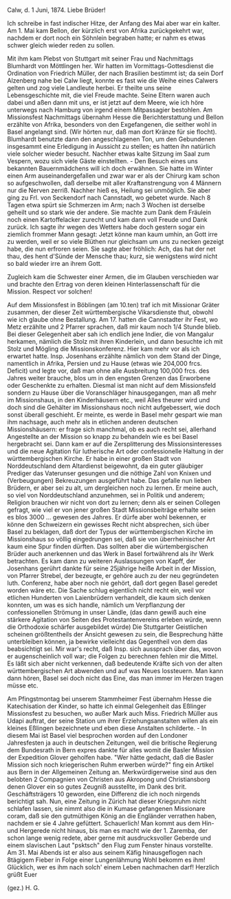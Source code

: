  Calw, d. 1 Juni, 1874.
Liebe Brüder!

Ich schreibe in fast indischer Hitze, der Anfang des Mai aber war ein kalter. Am 1. Mai kam Bellon, der kürzlich erst von Afrika zurückgekehrt war, nachdem er dort noch ein Söhnlein begraben hatte; er nahm es etwas schwer gleich wieder reden zu sollen.

Mit ihm kam Plebst von Stuttgart mit seiner Frau und Nachmittags Blumhardt von Möttlingen her. Wir hatten im Vormittags-Gottesdienst die Ordination von Friedrich Müller, der nach Brasilien bestimmt ist; da sein Dorf Alzenberg nahe bei Calw liegt, konnte es fast wie die Weihe eines Calwers gelten und zog viele Landleute herbei. Er theilte uns seine Lebensgeschichte mit, die viel Freude machte. Seine Eltern waren auch dabei und aßen dann mit uns, er ist jetzt auf dem Meere, wie ich höre unterwegs nach Hamburg von irgend einem Mitpassagier bestohlen. Am Missionsfest Nachmittags übernahm Hesse die Berichterstattung und Bellon erzählte von Afrika, besonders von den Exgefangenen, die seither wohl in Basel angelangt sind. (Wir hörten nur, daß man dort Kränze für sie flocht). Blumhardt benutzte dann den angeschlagenen Ton, um den Gebundenen insgesammt eine Erledigung in Aussicht zu stellen; es hatten ihn natürlich viele solcher wieder besucht. Nachher etwas kalte Sitzung im Saal zum Vespern, wozu sich viele Gäste einstellten. - 
Den Besuch eines uns bekannten Bauernmädchens <von Ottenbronn> will ich doch erwähnen. Sie hatte im Winter einen Arm auseinandergefallen und zwar war er als der Chirurg kam schon so aufgeschwollen, daß derselbe mit aller Kraftanstrengung von 4 Männern nur die Nerven zerriß. Nachher hieß es, Heilung sei unmöglich. Sie aber ging zu Frl. von Seckendorf nach Cannstadt, wo gebetet wurde. Nach 8 Tagen etwa spürt sie Schmerzen im Arm; nach 3 Wochen ist derselbe geheilt und so stark wie der andere. Sie machte zum Dank dem Fräulein noch einen Kartoffelacker zurecht und kam dann voll Freude und Dank zurück. Ich sagte ihr wegen des Wetters habe doch gestern sogar ein ziemlich frommer Mann gesagt: Jetzt könne man kaum umhin, an Gott irre zu werden, weil er so viele Blüthen nur gleichsam um uns zu necken gezeigt habe, die nun erfroren seien. Sie sagte aber fröhlich: Ach, das hat der net thau, des hent d'Sünde der Mensche thau; kurz, sie wenigstens wird nicht so bald wieder irre an ihrem Gott.

Zugleich kam die Schwester einer Armen, die im Glauben verschieden war und brachte den Ertrag von deren kleinen Hinterlassenschaft für die Mission. Respect vor solchen!

Auf dem Missionsfest in Böblingen (am 10.ten) traf ich mit Missionar Gräter zusammen, der dieser Zeit württembergische Vikarsdienste thut, obwohl wie ich glaube ohne Bestallung. Am 17. hatten die Cannstadter ihr Fest, wo Metz erzählte und 2 Pfarrer sprachen, daß mir kaum noch 1/4 Stunde blieb. Bei dieser Gelegenheit aber sah ich endlich jene Indier, die von Mangalur herkamen, nämlich die Stolz mit ihren Kinderlein, und dann besuchte ich mit Stolz und Mögling die Missionskonferenz. Hier kam mehr vor als ich erwartet hatte. Insp. Josenhans erzählte nämlich von dem Stand der Dinge, namentlich in Afrika, Persien und zu Hause (etwas wie 204,000 frcs. Deficit) und legte vor, daß man ohne alle Ausbreitung 100,000 frcs. des Jahres weiter brauche, blos um in den engsten Grenzen das Erworbene oder Geschenkte zu erhalten. Diesmal ist man nicht auf dem Missionsfeld sondern zu Hause über die Voranschläger hinausgegangen, man aß mehr im Missionshaus, in den Kinderhäusern etc., weil Alles theurer wird und doch sind die Gehälter im Missionshaus noch nicht aufgebessert, wie doch sonst überall geschieht. Er meinte, es werde in Basel mehr gespart wie man ihm nachsage, auch mehr als in etlichen anderen deutschen Missionshäusern: er frage sich manchmal, ob es auch recht sei, allerhand Angestellte an der Mission so knapp zu behandeln wie es bei Basel hergebracht sei. Dann kam er auf die Zersplitterung des Missionsinteresses und die neue Agitation für lutherische Art oder confessionelle Haltung in der württembergischen Kirche. Er habe in einer großen Stadt <Berlin> von Norddeutschland dem Altardienst beigewohnt, da ein guter gläubiger Prediger das Vaterunser gesungen und die nöthige Zahl von Knixen und (Verbeugungen) Bekreuzungen ausgeführt habe. Das gefalle nun lieben Brüdern, er aber sei zu alt, um dergleichen noch zu lernen. Er meine auch, so viel von Norddeutschland anzunehmen, sei in Politik und anderem; Religion brauchen wir nicht von dort zu lernen; denn als er seinen Collegen gefragt, wie viel er von jener großen Stadt Missionsbeiträge erhalte seien es blos 3000 ... gewesen des Jahres. Er dürfe aber wohl bekennen, er könne den Schweizern ein gewisses Recht nicht absprechen, sich über Basel zu beklagen, daß dort der Typus der württembergischen Kirche im Missionshaus so völlig eingedrungen sei, daß sie von überrheinischer Art kaum eine Spur finden dürften. Das sollten aber die würtembergischen Brüder auch anerkennen und das Werk in Basel fortwährend als ihr Werk betrachten. Es kam dann zu weiteren Auslassungen von Kapff, der Josenhans gerührt dankte für seine 25jährige heiße Arbeit in der Mission, von Pfarrer Strebel, der bezeugte, er gehöre auch zu der neu gegründeten luth. Conferenz, habe aber noch nie gehört, daß dort gegen Basel geredet worden wäre etc. Die Sache schlug eigentlich nicht recht ein, weil vor etlichen Hunderten von Laienbrüdern verhandelt, die kaum sich denken konnten, um was es sich handle, nämlich um Verpflanzung der confessionellen Strömung in unser Ländle, (das dann gewiß auch eine stärkere Agitation von Seiten des Protestantenvereins erleben würde, wenn die Orthodoxie schärfer ausgebildet würde) Die Stuttgarter Geistlichen scheinen größtentheils der Ansicht gewesen zu sein, die Besprechung hätte unterbleiben können, ja bewirke vielleicht das Gegentheil von dem das beabsichtigt sei. Mir war's recht, daß Insp. sich aussprach über das, wovon er augenscheinlich voll war; die Folgen zu berechnen fehlen mir die Mittel. Es läßt sich aber nicht verkennen, daß bedeutende Kräfte sich von der alten württembergischen Art abwenden und auf was Neues lossteuern. Man kann dann hören, Basel sei doch nicht das Eine, das man immer im Herzen tragen müsse etc.

Am Pfingstmontag bei unserem Stammheimer Fest übernahm Hesse die Katechisation der Kinder, so hatte ich einmal Gelegenheit das Eßlinger Missionsfest zu besuchen, wo außer Mark auch Miss. Friedrich Müller aus Udapi auftrat, der seine Station um ihrer Erziehungsanstalten willen als ein kleines Eßlingen bezeichnete und eben diese Anstalten schilderte. - In diesem Mai ist Basel viel besprochen worden auf den Londoner Jahresfesten ja auch in deutschen Zeitungen, weil die britische Regierung dem Bundesrath in Bern expres dankte für alles womit die Basler Mission der Expedition Glover geholfen habe. "Wer hätte gedacht, daß die Basler Mission sich noch kriegerischen Ruhm erwerben würde?" fing ein Artikel aus Bern in der Allgemeinen Zeitung an. Merkwürdigerweise sind aus den belobten 2 Compagnien von Christen aus Akropong und Christiansborg denen Glover ein so gutes Zeugniß ausstellte, im Dank des brit. Geschäftsträgers 10 geworden, eine Differenz die ich noch nirgends berichtigt sah. Nun, eine Zeitung in Zürich hat dieser Kriegsruhm nicht schlafen lassen, sie nimmt also die in Kumase gefangenen Missionare coram, daß sie den gutmüthigen König an die Engländer verrathen haben, nachdem er sie 4 Jahre gefüttert. Schauerlich! Man kommt aus dem Hin- und Hergerede nicht hinaus, bis man es macht wie der 1. Zaremba, der schon lange wenig redete, aber gerne mit ausdrucksvoller Geberde und einem slavischen Laut "psktsch" den Flug zum Fenster hinaus vorstellte. Am 31. Mai Abends ist er also aus seinem Käfig hinausgeflogen nach 8tägigem Fieber in Folge einer Lungenlähmung Wohl bekomm es ihm! Glücklich, wer es ihm nach solch' einem Leben nachmachen darf! Herzlich grüßt Euer

 (gez.) H. G.
